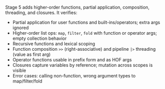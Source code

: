 Stage 5 adds higher-order functions, partial application, composition, threading, and closures. It verifies:

- Partial application for user functions and built-ins/operators; extra args ignored
- Higher-order list ops: `map`, `filter`, `fold` with function or operator args; empty collection behavior
- Recursive functions and lexical scoping
- Function composition `>>` (right-associative) and pipeline `|>` threading (value as first arg)
- Operator functions usable in prefix form and as HOF args
- Closures capture variables by reference; mutation across scopes is visible
- Error cases: calling non-function, wrong argument types to map/filter/fold
